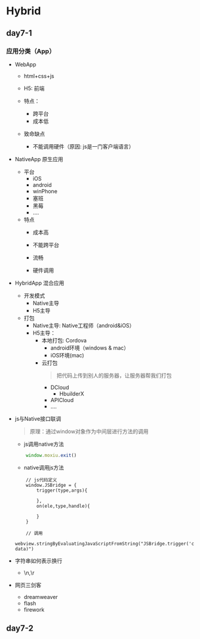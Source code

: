 # Hybrid

## day7-1

### 应用分类（App）
* WebApp
    * html+css+js
    * H5: 前端
    * 特点：
        * 跨平台
        * 成本低

    * 致命缺点
        * 不能调用硬件（原因: js是一门客户端语言）
* NativeApp    原生应用
    * 平台
        * iOS
        * android
        * winPhone
        * 塞班
        * 黑莓
        * ....
    * 特点
        * 成本高
        * 不能跨平台

        * 流畅
        * 硬件调用
* HybridApp 混合应用
    * 开发模式
        * Native主导
        * H5主导
    * 打包
        * Native主导: Native工程师（android&iOS）
        * H5主导：
            * 本地打包: Cordova
                * android环境（windows & mac）
                * iOS环境(mac)
            * 云打包
                > 把代码上传到别人的服务器，让服务器帮我们打包
                * DCloud
                    * HbuilderX
                * APICloud
                * ....

* js与Native接口联调
    > 原理：通过window对象作为中间层进行方法的调用
    * js调用native方法
    ```js
        window.moxiu.exit()
    ```
    * native调用js方法
    ```oc
        // js代码定义
        window.JSBridge = {
            trigger(type,args){

            },
            on(ele,type,handle){

            }
        }

        // 调用
         webview.stringByEvaluatingJavaScriptFromString("JSBridge.trigger('click', data)")
    ```


* 字符串如何表示换行
    * \n,\r
* 网页三剑客
    * dreamweaver
    * flash
    * firework

## day7-2

